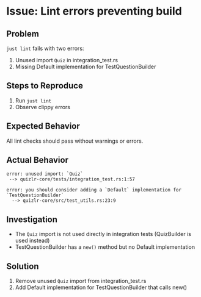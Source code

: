 # Issue: Lint errors preventing build

## Problem
`just lint` fails with two errors:
1. Unused import `Quiz` in integration_test.rs
2. Missing Default implementation for TestQuestionBuilder

## Steps to Reproduce
1. Run `just lint`
2. Observe clippy errors

## Expected Behavior
All lint checks should pass without warnings or errors.

## Actual Behavior
```
error: unused import: `Quiz`
 --> quizlr-core/tests/integration_test.rs:1:57

error: you should consider adding a `Default` implementation for `TestQuestionBuilder`
  --> quizlr-core/src/test_utils.rs:23:9
```

## Investigation
- The `Quiz` import is not used directly in integration tests (QuizBuilder is used instead)
- TestQuestionBuilder has a `new()` method but no Default implementation

## Solution
1. Remove unused `Quiz` import from integration_test.rs
2. Add Default implementation for TestQuestionBuilder that calls new()